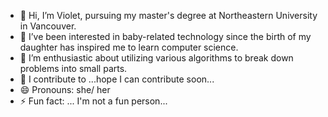 
- 👋 Hi, I’m Violet, pursuing my master's degree at Northeastern University in Vancouver.
- 👀 I’ve been interested in baby-related technology since the birth of my daughter has inspired me to learn computer science.
- 🌱 I’m enthusiastic about utilizing various algorithms to break down problems into small parts.
- 💞️ I contribute to ...hope I can contribute soon...
- 😄 Pronouns: she/ her
- ⚡ Fun fact: ... I'm not a fun person... 

<!---
iamziqian/iamziqian is a ✨ special ✨ repository because its `README.md` (this file) appears on your GitHub profile.
You can click the Preview link to take a look at your changes.
--->
